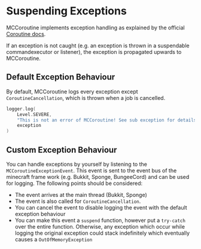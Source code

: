 # Suspending Exceptions

MCCoroutine implements exception handling as explained by the official [Coroutine docs](https://kotlinlang.org/docs/exception-handling.html).

If an exception is not caught (e.g. an exception is thrown in a suspendable commandexecutor or listener), the exception is propagated upwards to MCCoroutine.

## Default Exception Behaviour

By default, MCCoroutine logs every exception except ``CoroutineCancellation``, which is thrown when a job is cancelled.

````kotlin
logger.log(
    Level.SEVERE,
    "This is not an error of MCCoroutine! See sub exception for details.",
    exception
)
````

## Custom Exception Behaviour

You can handle exceptions by yourself by listening to the ``MCCoroutineExceptionEvent``. This event is sent to the event bus of the minecraft frame work (e.g. Bukkit, Sponge, BungeeCord) 
and can be used for logging. The following points should be considered:

* The event arrives at the main thread (Bukkit, Sponge)
* The event is also called for ``CoroutineCancellation``.
* You can cancel the event to disable logging the event with the default exception behaviour
* You can make this event a ``suspend`` function, however put a ``try-catch`` over the entire function. Otherwise, any
  exception which occur while logging the original exception could stack indefinitely which eventually causes a ``OutOfMemoryException``



